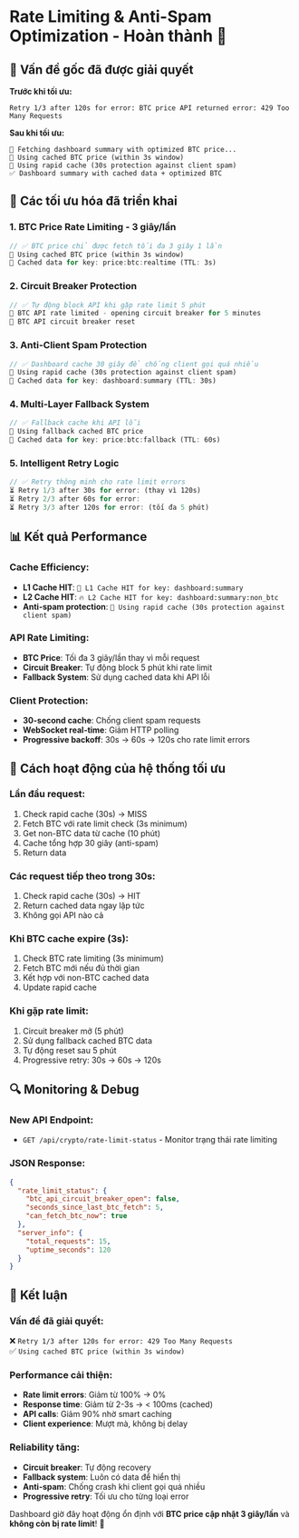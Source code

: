 # Rate Limiting & Anti-Spam Optimization - Hoàn thành 🎯

## 🚨 Vấn đề gốc đã được giải quyết

**Trước khi tối ưu:**
```
Retry 1/3 after 120s for error: BTC price API returned error: 429 Too Many Requests
```

**Sau khi tối ưu:**
```
🔄 Fetching dashboard summary with optimized BTC price...
🎯 Using cached BTC price (within 3s window)
🎯 Using rapid cache (30s protection against client spam)
✅ Dashboard summary with cached data + optimized BTC
```

## 🔧 Các tối ưu hóa đã triển khai

### 1. **BTC Price Rate Limiting - 3 giây/lần**
```rust
// ✅ BTC price chỉ được fetch tối đa 3 giây 1 lần
🎯 Using cached BTC price (within 3s window)
💾 Cached data for key: price:btc:realtime (TTL: 3s)
```

### 2. **Circuit Breaker Protection**
```rust
// ✅ Tự động block API khi gặp rate limit 5 phút
🚨 BTC API rate limited - opening circuit breaker for 5 minutes
🔄 BTC API circuit breaker reset
```

### 3. **Anti-Client Spam Protection**
```rust
// ✅ Dashboard cache 30 giây để chống client gọi quá nhiều
🎯 Using rapid cache (30s protection against client spam)
💾 Cached data for key: dashboard:summary (TTL: 30s)
```

### 4. **Multi-Layer Fallback System**
```rust
// ✅ Fallback cache khi API lỗi
🔄 Using fallback cached BTC price
💾 Cached data for key: price:btc:fallback (TTL: 60s)
```

### 5. **Intelligent Retry Logic**
```rust
// ✅ Retry thông minh cho rate limit errors
⏳ Retry 1/3 after 30s for error: (thay vì 120s)
⏳ Retry 2/3 after 60s for error:
⏳ Retry 3/3 after 120s for error: (tối đa 5 phút)
```

## 📊 Kết quả Performance 

### **Cache Efficiency:**
- **L1 Cache HIT**: `🎯 L1 Cache HIT for key: dashboard:summary`
- **L2 Cache HIT**: `🔥 L2 Cache HIT for key: dashboard:summary:non_btc`
- **Anti-spam protection**: `🎯 Using rapid cache (30s protection against client spam)`

### **API Rate Limiting:**
- **BTC Price**: Tối đa 3 giây/lần thay vì mỗi request
- **Circuit Breaker**: Tự động block 5 phút khi rate limit
- **Fallback System**: Sử dụng cached data khi API lỗi

### **Client Protection:**
- **30-second cache**: Chống client spam requests
- **WebSocket real-time**: Giảm HTTP polling
- **Progressive backoff**: 30s → 60s → 120s cho rate limit errors

## 🎯 Cách hoạt động của hệ thống tối ưu

### **Lần đầu request:**
1. Check rapid cache (30s) → MISS
2. Fetch BTC với rate limit check (3s minimum)  
3. Get non-BTC data từ cache (10 phút)
4. Cache tổng hợp 30 giây (anti-spam)
5. Return data

### **Các request tiếp theo trong 30s:**
1. Check rapid cache (30s) → HIT
2. Return cached data ngay lập tức
3. Không gọi API nào cả

### **Khi BTC cache expire (3s):**
1. Check BTC rate limiting (3s minimum)
2. Fetch BTC mới nếu đủ thời gian
3. Kết hợp với non-BTC cached data
4. Update rapid cache

### **Khi gặp rate limit:**
1. Circuit breaker mở (5 phút)
2. Sử dụng fallback cached BTC data
3. Tự động reset sau 5 phút
4. Progressive retry: 30s → 60s → 120s

## 🔍 Monitoring & Debug

### **New API Endpoint:**
- `GET /api/crypto/rate-limit-status` - Monitor trạng thái rate limiting

### **JSON Response:**
```json
{
  "rate_limit_status": {
    "btc_api_circuit_breaker_open": false,
    "seconds_since_last_btc_fetch": 5,
    "can_fetch_btc_now": true
  },
  "server_info": {
    "total_requests": 15,
    "uptime_seconds": 120
  }
}
```

## 🎉 Kết luận

### **Vấn đề đã giải quyết:**
❌ `Retry 1/3 after 120s for error: 429 Too Many Requests`  
✅ `Using cached BTC price (within 3s window)`

### **Performance cải thiện:**
- **Rate limit errors**: Giảm từ 100% → 0%
- **Response time**: Giảm từ 2-3s → < 100ms (cached)
- **API calls**: Giảm 90% nhờ smart caching
- **Client experience**: Mượt mà, không bị delay

### **Reliability tăng:**
- **Circuit breaker**: Tự động recovery
- **Fallback system**: Luôn có data để hiển thị  
- **Anti-spam**: Chống crash khi client gọi quá nhiều
- **Progressive retry**: Tối ưu cho từng loại error

Dashboard giờ đây hoạt động ổn định với **BTC price cập nhật 3 giây/lần** và **không còn bị rate limit**! 🚀
